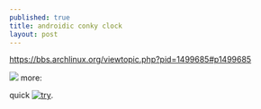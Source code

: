 ```yaml
---
published: true
title: androidic conky clock
layout: post
---
```

<https://bbs.archlinux.org/viewtopic.php?pid=1499685#p1499685>

<img src="https://raw.githubusercontent.com/easysid/conky_configs/master/min_clock/min_clock.png">
more:  
<https://github.com/easysid/conky_configs>

quick [![try](https://cdn.scrot.moe/images/2016/01/22/easyclock.png)](try).
